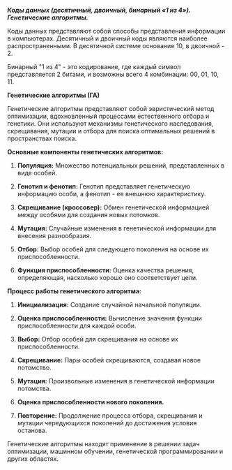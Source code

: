 ***Коды данных (десятичный, двоичный, бинарный «1 из 4»). Генетические алгоритмы.***

Коды данных представляют собой способы представления информации в компьютерах. Десятичный и двоичный коды являются наиболее распространенными. В десятичной системе основание 10, в двоичной - 2.

Бинарный "1 из 4" - это кодирование, где каждый символ представляется 2 битами, и возможны всего 4 комбинации: 00, 01, 10, 11.

**Генетические алгоритмы (ГА)**

Генетические алгоритмы представляют собой эвристический метод оптимизации, вдохновленный процессами естественного отбора и генетики. Они используют механизмы генетического наследования, скрещивания, мутации и отбора для поиска оптимальных решений в пространствах поиска.

**Основные компоненты генетических алгоритмов:**

1. **Популяция:** Множество потенциальных решений, представленных в виде особей.

2. **Генотип и фенотип:** Генотип представляет генетическую информацию особи, а фенотип - ее внешнюю характеристику.

3. **Скрещивание (кроссовер):** Обмен генетической информацией между особями для создания новых потомков.

4. **Мутация:** Случайные изменения в генетической информации для внесения разнообразия.

5. **Отбор:** Выбор особей для следующего поколения на основе их приспособленности.

6. **Функция приспособленности:** Оценка качества решения, определяющая, насколько хорошо оно соответствует цели.

**Процесс работы генетического алгоритма:**

1. **Инициализация:** Создание случайной начальной популяции.

2. **Оценка приспособленности:** Вычисление значения функции приспособленности для каждой особи.

3. **Выбор:** Отбор особей для скрещивания на основе их приспособленности.

4. **Скрещивание:** Пары особей скрещиваются, создавая новое потомство.

5. **Мутация:** Произвольные изменения в генетической информации потомства.

6. **Оценка приспособленности нового поколения.**

7. **Повторение:** Продолжение процесса отбора, скрещивания и мутации чередующихся поколений до достижения условия останова.

Генетические алгоритмы находят применение в решении задач оптимизации, машинном обучении, генетической программировании и других областях.
